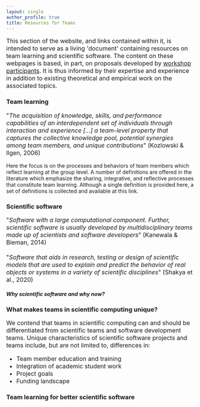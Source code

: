 ```yaml
---
layout: single
author_profile: true
title: Resources for Teams
---
```


<p style="font-size: 16px;">This section of the website, and links contained within it, is intended to serve as a living 'document' containing resources on team learning and scientific software. The content on these webpages is based, in part, on proposals developed by <a href = "{{ '/participants' | prepend: site.baseurl }}">workshop participants</a>. It is thus informed by their expertise and experience in addition to existing theoretical and empirical work on the associated topics. </p>


### Team learning

<p style="font-size: 16px;">
"<i>The acquisition of knowledge, skills, and performance capabilities of an interdependent set of individuals through interaction and experience [...] a team-level property that captures the collective knowledge pool, potential synergies among team members, and unique contributions</i>" (Kozlowski & Ilgen, 2006)
</p>

Here the focus is on the processes and behaviors of team members which reflect learning at the group level. A number of definitions are offered in the literature which emphasize the sharing, integrative, and reflective processes that constitute team learning. Although a single definition is provided here, a set of definitions is collected and available at this link. 

### Scientific software

<p style="font-size: 16px;">
"<i>Software with a large computational component. Further, scientific software is usually developed by multidisciplinary teams made up of scientists and software developers</i>" (Kanewala & Bieman, 2014)
<br> <br>
"<i>Software that aids in research, testing or design of scientific models that are used to explain and predict the behavior of real objects or systems in a variety of scientific disciplines</i>" (Shakya et al., 2020)
</p>

##### Why scientific software and why now?

### What makes teams in scientific computing unique?

<p style="font-size: 16px;">
We contend that teams in scientific computing can and should be differentiated from scientific teams and software development teams. 
Unique characteristics of scientific software projects and teams include, but are not limited to, differences in:
<ul style="font-size: 16px;"> <li>Team member education and training</li>
<li>Integration of academic student work</li>
<li>Project goals</li>
<li>Funding landscape</li>
</ul>
</p>


### Team learning for better scientific software